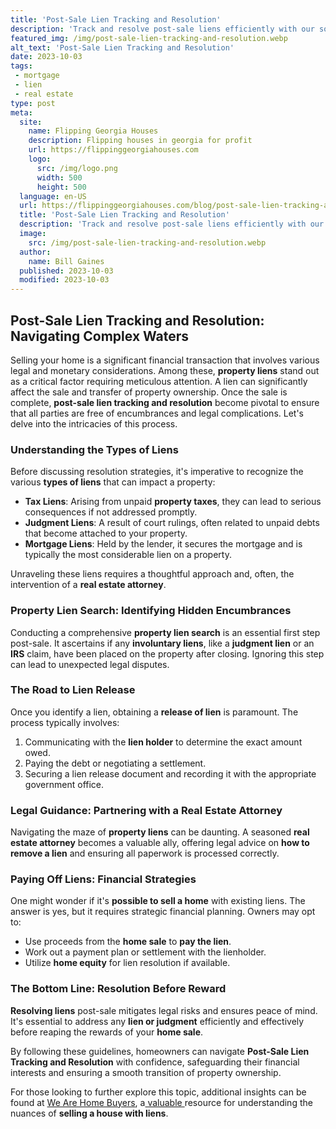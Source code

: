```yaml
---
title: 'Post-Sale Lien Tracking and Resolution'
description: 'Track and resolve post-sale liens efficiently with our solution, satisfying your curiosity about potential risks and ensuring smooth business operations.'
featured_img: /img/post-sale-lien-tracking-and-resolution.webp
alt_text: 'Post-Sale Lien Tracking and Resolution'
date: 2023-10-03
tags:
 - mortgage
 - lien
 - real estate
type: post
meta:
  site:
    name: Flipping Georgia Houses
    description: Flipping houses in georgia for profit
    url: https://flippinggeorgiahouses.com
    logo:
      src: /img/logo.png
      width: 500
      height: 500
  language: en-US
  url: https://flippinggeorgiahouses.com/blog/post-sale-lien-tracking-and-resolution
  title: 'Post-Sale Lien Tracking and Resolution'
  description: 'Track and resolve post-sale liens efficiently with our solution, satisfying your curiosity about potential risks and ensuring smooth business operations.'
  image:
    src: /img/post-sale-lien-tracking-and-resolution.webp
  author:
    name: Bill Gaines
  published: 2023-10-03
  modified: 2023-10-03
---
```



## Post-Sale Lien Tracking and Resolution: Navigating Complex Waters

Selling your home is a significant financial transaction that involves various legal and monetary considerations. Among these, **property liens** stand out as a critical factor requiring meticulous attention. A lien can significantly affect the sale and transfer of property ownership. Once the sale is complete, **post-sale lien tracking and resolution** become pivotal to ensure that all parties are free of encumbrances and legal complications. Let's delve into the intricacies of this process.

### Understanding the Types of Liens

Before discussing resolution strategies, it's imperative to recognize the various **types of liens** that can impact a property:
  - **Tax Liens**: Arising from unpaid **property taxes**, they can lead to serious consequences if not addressed promptly.
  - **Judgment Liens**: A result of court rulings, often related to unpaid debts that become attached to your property.
  - **Mortgage Liens**: Held by the lender, it secures the mortgage and is typically the most considerable lien on a property.

Unraveling these liens requires a thoughtful approach and, often, the intervention of a **real estate attorney**.

### Property Lien Search: Identifying Hidden Encumbrances

Conducting a comprehensive **property lien search** is an essential first step post-sale. It ascertains if any **involuntary liens**, like a **judgment lien** or an **IRS** claim, have been placed on the property after closing. Ignoring this step can lead to unexpected legal disputes.

### The Road to Lien Release

Once you identify a lien, obtaining a **release of lien** is paramount. The process typically involves:

1. Communicating with the **lien holder** to determine the exact amount owed.
2. Paying the debt or negotiating a settlement.
3. Securing a lien release document and recording it with the appropriate government office.

### Legal Guidance: Partnering with a Real Estate Attorney

Navigating the maze of **property liens** can be daunting. A seasoned **real estate attorney** becomes a valuable ally, offering legal advice on **how to remove a lien** and ensuring all paperwork is processed correctly.

### Paying Off Liens: Financial Strategies

One might wonder if it's **possible to sell a home** with existing liens. The answer is yes, but it requires strategic financial planning. Owners may opt to:
  - Use proceeds from the **home sale** to **pay the lien**.
  - Work out a payment plan or settlement with the lienholder.
  - Utilize **home equity** for lien resolution if available.

### The Bottom Line: Resolution Before Reward

**Resolving liens** post-sale mitigates legal risks and ensures peace of mind. It's essential to address any **lien or judgment** efficiently and effectively before reaping the rewards of your **home sale**.

By following these guidelines, homeowners can navigate **Post-Sale Lien Tracking and Resolution** with confidence, safeguarding their financial interests and ensuring a smooth transition of property ownership. 

For those looking to further explore this topic, additional insights can be found at [We Are Home Buyers](https://www.wearehomebuyers.com/blog/sell-a-house-with-a-lien/), a[  valuable  ](https://flippinggeorgiahouses.com/blog/negotiating-with-lienholders-dos-and-donts)resource for understanding the nuances of **selling a house with liens**.